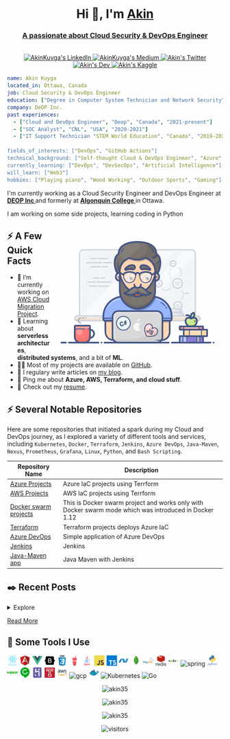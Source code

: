 <h1 align="center">Hi 👋, I'm <a href="https://www.linkedin.com/in/akin35/"> Akin </h1>
<h3 align="center">A passionate about Cloud Security & DevOps Engineer</h3>

<p align="center">
<br/>
<a href="https://www.linkedin.com/in/akinkuyga">
  <img alt="AkinKuyga's LinkedIn" width="100px" height="35px" src="https://img.shields.io/badge/LinkedIn-0077B5?style=for-the-badge&logo=linkedin&logoColor=white" />
</a>
<a href="https://akinkuyga.medium.com">
  <img alt="AkinKuyga's Medium" width="100px" height="35px" src="https://img.shields.io/badge/Medium-12100E?style=for-the-badge&logo=medium&logoColor=white"/>
</a>
<a href="https://twitter.com/akink35">
  <img alt="Akin's Twitter" width="100px" height="35px" src="https://img.shields.io/badge/Twitter-1DA1F2?style=for-the-badge&logo=twitter&logoColor=white"/>
</a>
<a href="https://dev.to/akinkuyga35">
  <img alt="Akin's Dev" width="100px" height="35px" src="https://img.shields.io/badge/dev.to-0A0A0A?style=for-the-badge&logo=devdotto&logoColor=white"/>
</a>
<a href="https://www.kaggle.com/akinkuyga35">
  <img alt="Akin's Kaggle" width="100px" height="35px" src="https://img.shields.io/badge/Kaggle-20BEFF?style=for-the-badge&logo=Kaggle&logoColor=white" />
</a>
<br>
</p>

```yaml
name: Akin Kuyga
located_in: Ottawa, Canada
job: Cloud Security & DevOps Engineer
education: ["Degree in Computer System Technician and Network Security", "Master's in Physics", "Bachelor's in Physics"]
company: DeOP Inc.
past experiences: 
  - ["Cloud and DevOps Engineer", "Deop", "Canada", "2021-present"]
  - ["SOC Analyst", "CNL", "USA", "2020-2021"]
  - ["IT Support Technician "STEM World Education", "Canada", "2019-2020"]

fields_of_interests: ["DevOps", "GitHub Actions"]
technical_background: ["Self-thought Cloud & DevOps Engineer", "Azure", "AWS", "Terraform", "Kubernetes", "Docker", "IaC","CI/CD", "Jenkins","Azure DevOps", "GitOps", "Power Platform"]
currently_learning: ["DevOps", "DevSecOps", "Artificial Intelligence"]
will_learn: ["Web3"]
hobbies: ["Playing piano", "Wood Working", "Outdoor Sports", "Gaming"]
```

<p>I'm currently working as a Cloud Security Engineer and DevOps Engineer at <strong><a href="https://www.deop.ca">DEOP Inc </a></strong> and formerly at <strong><a href="https://www.algonquincollege.ca">Algonquin College </a></strong> in Ottawa. </p>
<p>I am working on some side projects, learning coding in Python</p>

</p>

<img align="right"
     alt="DevOps"
     width="400"
     src="./images/DevOps.gif"/>

<h2>⚡️ A Few Quick Facts</h2>
<ul>
<li>🔭 I’m currently working on <a href="https://github.com/akin35/migitation">AWS Cloud Migration Project</a>.</li>
<li>🧐 Learning about <strong>serverless architectures</strong>, <strong>distributed systems</strong>, and a bit of <strong>ML</strong>.</li>
<li>👨‍💻 Most of my projects are available on <a href="https://github.com/akin35">GitHub</a>.</li>
<li>📝 I regulary write articles on <a href="https://akinkuyga.medium.com">my blog</a>.</li>
<li>💬 Ping me about <strong>Azure, AWS, Terraform, and cloud stuff</strong>.</li>
<li>📙 Check out my <a href="https://github.com/akin35/resume">resume</a>.</li>
</ul>

<h2>⚡️ Several Notable Repositories</h2>

Here are some repositories that initiated a spark during my Cloud and DevOps journey, as I explored a variety of different tools and services, including `Kubernetes`, `Docker`, `Terraform`, `Jenkins`, `Azure DevOps`, `Java-Maven`, `Nexus`, `Prometheus`, `Grafana`, `Linux`, `Python`, and `Bash Scripting`.


  | Repository Name | Description  |
  | ------ | ------ |
  | [Azure Projects](https://github.com/akin35/TerraformAzure) | Azure IaC projects using Terrform |
  | [AWS Projects](https://github.com/akin35/TerraformAzure) | AWS IaC projects using Terrform |
  | [Docker swarm projects](https://github.com/akin35/docker-swarm-visualizer) | This is Docker swarm project and works only with Docker swarm mode which was introduced in Docker 1.12 |
  | [Terraform](https://github.com/akin35/TerraformAzure) | Terraform projects deploys Azure IaC|
  | [Azure DevOps]() | Simple application of Azure DevOps |
  | [Jenkins](https://github.com/akin35/java-maven-app) | Jenkins |
  | [Java-Maven app](https://github.com/akin35/maven_tomcat_jenkins) | Java Maven with Jenkins |

<h2>✒️ Recent Posts</h2>
<details>
    <summary>Explore</summary>
    <li><a target="_blank" href="https://medium.com/@akinkuyga35/how-to-set-up-jenkins-using-docker-on-macos-a-step-by-step-guide-c6647e826045">How to Set Up Jenkins using Docker on MacOS: A Step-by-Step Guide — February 26, 2023</a></li>
    <li><a target="_blank" href="https://blog.akinkuyga35.com">⚡ The Fastest Way to Develop and Deploy Your Next Project — June 09, 2022</a></li>
</details>
<p><a target="_blank" href="https://akinkuyga35.medium.com">Read More</a></p>
<h2>🚀 Some Tools I Use</h2>
<p align="left">
<img src="https://raw.githubusercontent.com/devicons/devicon/master/icons/react/react-original-wordmark.svg" alt="react" width="25" height="25" />
<img src="https://raw.githubusercontent.com/devicons/devicon/master/icons/angularjs/angularjs-original.svg" alt="angular-js" width="25" height="25" />
<img src="https://raw.githubusercontent.com/devicons/devicon/master/icons/vuejs/vuejs-original.svg" alt="vue" width="25" height="25" />
<img src="https://raw.githubusercontent.com/devicons/devicon/master/icons/bootstrap/bootstrap-plain.svg" alt="bootstrap" width="25" height="25" />
<img src="https://raw.githubusercontent.com/devicons/devicon/master/icons/css3/css3-original-wordmark.svg" alt="css3" width="25" height="25" />
<img src="https://raw.githubusercontent.com/devicons/devicon/master/icons/gulp/gulp-plain.svg" alt="gulp" width="25" height="25" />
<img src="https://raw.githubusercontent.com/devicons/devicon/master/icons/java/java-original-wordmark.svg" alt="java" width="25" height="25" />
<img src="https://raw.githubusercontent.com/devicons/devicon/master/icons/javascript/javascript-original.svg" alt="javascript" width="25" height="25" />
<img src="https://raw.githubusercontent.com/devicons/devicon/master/icons/typescript/typescript-original.svg" alt="typescript" width="25" height="25" />
<img src="https://raw.githubusercontent.com/devicons/devicon/master/icons/dot-net/dot-net-original.svg" alt=".NET" width="25" height="25" />
<img src="https://raw.githubusercontent.com/devicons/devicon/master/icons/mongodb/mongodb-original.svg" alt="mongodb" width="25" height="25" />
<img src="https://raw.githubusercontent.com/devicons/devicon/master/icons/mysql/mysql-original-wordmark.svg" alt="mysql" width="25" height="25" />
<img src="https://raw.githubusercontent.com/devicons/devicon/master/icons/redis/redis-original-wordmark.svg" alt="redis" width="25" height="25" />
<img src="https://raw.githubusercontent.com/devicons/devicon/master/icons/nodejs/nodejs-original-wordmark.svg" alt="nodejs" width="25" height="25" />
<img src="https://www.vectorlogo.zone/logos/springio/springio-icon.svg" alt="spring" width="25" height="25" />
<img src="https://raw.githubusercontent.com/devicons/devicon/master/icons/python/python-original-wordmark.svg" alt="python" width="25" height="25" />
<img src="https://raw.githubusercontent.com/devicons/devicon/master/icons/nginx/nginx-original.svg" alt="nginx" width="25" height="25" />
<img src="https://raw.githubusercontent.com/devicons/devicon/master/icons/cucumber/cucumber-plain.svg" alt="cucumber" width="25" height="25" />
<img src="https://raw.githubusercontent.com/devicons/devicon/master/icons/heroku/heroku-plain.svg" alt="heroku" width="25" height="25" />
<img src="https://raw.githubusercontent.com/devicons/devicon/master/icons/travis/travis-plain.svg" alt="travis" width="25" height="25" />
<img src="https://raw.githubusercontent.com/github/explore/80688e429a7d4ef2fca1e82350fe8e3517d3494d/topics/aws/aws.png" alt="aws" width="25" height="25" />
<img src="https://www.vectorlogo.zone/logos/google_cloud/google_cloud-icon.svg" alt="gcp" width="25" height="25" />
<img src="https://raw.githubusercontent.com/devicons/devicon/master/icons/docker/docker-original.svg" alt="Docker" width="25" height="25" />
<img src="https://www.vectorlogo.zone/logos/kubernetes/kubernetes-icon.svg" alt="Kubernetes" width="25" height="25" />
<img src="https://cdn.jsdelivr.net/gh/devicons/devicon/icons/go/go-original.svg" alt="Go" width="25" height="25" />
</p>

<p align="center">
  <img src="https://github-readme-stats.vercel.app/api/top-langs?username=akin35&show_icons=true&locale=en&layout=compact"
         alt="akin35" /></p>

<p align="center">
  <img src="https://github-readme-stats.vercel.app/api?username=akin35&show_icons=true&locale=en&count_private=true" alt="akin35" /> </p>

<p align="center">
        <img src="https://github-readme-streak-stats.herokuapp.com/?user=akin35"
         alt="akin35" /></p>

<p align="center">
<img src="https://visitor-badge.glitch.me/badge?page_id=akin35.akin35" alt="visitors"/></p>
